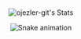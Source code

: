<div align="center">

### 
![ojezler-git's Stats](https://ojezler-git.github.io/fake-profile-stats/)

<img src="https://profile-readme-generator.com/assets/snake.svg" alt="Snake animation" />

</div>
